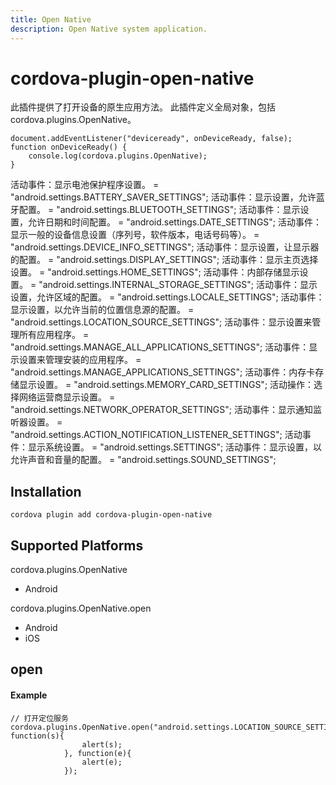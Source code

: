 ```yaml
---
title: Open Native
description: Open Native system application.
---
```


# cordova-plugin-open-native

此插件提供了打开设备的原生应用方法。
此插件定义全局对象，包括cordova.plugins.OpenNative。

    document.addEventListener("deviceready", onDeviceReady, false);
    function onDeviceReady() {
        console.log(cordova.plugins.OpenNative);
    }

活动事件：显示电池保护程序设置。 = "android.settings.BATTERY_SAVER_SETTINGS";
活动事件：显示设置，允许蓝牙配置。 = "android.settings.BLUETOOTH_SETTINGS";
活动事件：显示设置，允许日期和时间配置。 = "android.settings.DATE_SETTINGS";
活动事件：显示一般的设备信息设置（序列号，软件版本，电话号码等）。 = "android.settings.DEVICE_INFO_SETTINGS";
活动事件：显示设置，让显示器的配置。 = "android.settings.DISPLAY_SETTINGS";
活动事件：显示主页选择设置。 = "android.settings.HOME_SETTINGS";
活动事件：内部存储显示设置。 = "android.settings.INTERNAL_STORAGE_SETTINGS";
活动事件：显示设置，允许区域的配置。 = "android.settings.LOCALE_SETTINGS";
活动事件：显示设置，以允许当前的位置信息源的配置。 = "android.settings.LOCATION_SOURCE_SETTINGS";
活动事件：显示设置来管理所有应用程序。 = "android.settings.MANAGE_ALL_APPLICATIONS_SETTINGS";
活动事件：显示设置来管理安装的应用程序。 = "android.settings.MANAGE_APPLICATIONS_SETTINGS";
活动事件：内存卡存储显示设置。 = "android.settings.MEMORY_CARD_SETTINGS";
活动操作：选择网络运营商显示设置。 = "android.settings.NETWORK_OPERATOR_SETTINGS";
活动事件：显示通知监听器设置。 = "android.settings.ACTION_NOTIFICATION_LISTENER_SETTINGS";
活动事件：显示系统设置。 = "android.settings.SETTINGS";
活动事件：显示设置，以允许声音和音量的配置。 = "android.settings.SOUND_SETTINGS";

## Installation

    cordova plugin add cordova-plugin-open-native

## Supported Platforms

cordova.plugins.OpenNative
- Android


cordova.plugins.OpenNative.open
- Android
- iOS

## open

#### Example

    // 打开定位服务
    cordova.plugins.OpenNative.open("android.settings.LOCATION_SOURCE_SETTINGS", function(s){
    				alert(s);
    			}, function(e){
    				alert(e);
    			});

